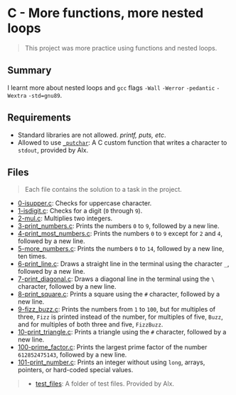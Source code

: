 # C - More functions, more nested loops

> This project was more practice using functions and nested loops.

## Summary

I learnt more about nested loops and `gcc` flags `-Wall` `-Werror` `-pedantic` `-Wextra` `-std=gnu89`.

## Requirements

- Standard libraries are not allowed. _printf, puts, etc_.
- Allowed to use [`_putchar`](https://github.com/alx-tools/_putchar.c/blob/master/_putchar.c): A C custom function that writes a character to `stdout`, provided by Alx.

## Files

> Each file contains the solution to a task in the project.

- [0-isupper.c](https://github.com/Ebube-Ochemba/alx-low_level_programming/blob/master/0x04-more_functions_nested_loops/0-isupper.c): Checks for uppercase character.
- [1-isdigit.c](https://github.com/Ebube-Ochemba/alx-low_level_programming/blob/master/0x04-more_functions_nested_loops/1-isdigit.c): Checks for a digit (`0` through `9`).
- [2-mul.c](https://github.com/Ebube-Ochemba/alx-low_level_programming/blob/master/0x04-more_functions_nested_loops/2-mul.c): Multiplies two integers.
- [3-print_numbers.c](https://github.com/Ebube-Ochemba/alx-low_level_programming/blob/master/0x04-more_functions_nested_loops/3-print_numbers.c): Prints the numbers `0` to `9`, followed by a new line.
- [4-print_most_numbers.c](https://github.com/Ebube-Ochemba/alx-low_level_programming/blob/master/0x04-more_functions_nested_loops/4-print_most_numbers.c): Prints the numbers `0` to `9` except for `2` and `4`, followed by a new line.
- [5-more_numbers.c](https://github.com/Ebube-Ochemba/alx-low_level_programming/blob/master/0x04-more_functions_nested_loops/5-more_numbers.c): Prints the numbers `0` to `14`, followed by a new line, ten times.
- [6-print_line.c](https://github.com/Ebube-Ochemba/alx-low_level_programming/blob/master/0x04-more_functions_nested_loops/6-print_line.c): Draws a straight line in the terminal using the character `_`, followed by a new line.
- [7-print_diagonal.c](https://github.com/Ebube-Ochemba/alx-low_level_programming/blob/master/0x04-more_functions_nested_loops/7-print_diagonal.c): Draws a diagonal line in the terminal using the `\` character, followed by a new line.
- [8-print_square.c](https://github.com/Ebube-Ochemba/alx-low_level_programming/blob/master/0x04-more_functions_nested_loops/8-print_square.c): Prints a square using the `#` character, followed by a new line.
- [9-fizz_buzz.c](https://github.com/Ebube-Ochemba/alx-low_level_programming/blob/master/0x04-more_functions_nested_loops/9-fizz_buzz.c): Prints the numbers from `1` to `100`, but for multiples of three, `Fizz` is printed instead of the number, for multiples of five, `Buzz`, and for multiples of both three and five, `FizzBuzz`.
- [10-print_triangle.c](https://github.com/Ebube-Ochemba/alx-low_level_programming/blob/master/0x04-more_functions_nested_loops/10-print_triangle.c): Prints a triangle using the `#` character, followed by a new line.
- [100-prime_factor.c](https://github.com/Ebube-Ochemba/alx-low_level_programming/blob/master/0x04-more_functions_nested_loops/100-prime_factor.c): Prints the largest prime factor of the number `612852475143`, followed by a new line.
- [101-print_number.c](https://github.com/Ebube-Ochemba/alx-low_level_programming/blob/master/0x04-more_functions_nested_loops/101-print_number.c): Prints an integer without using `long`, arrays, pointers, or hard-coded special values.

> - [test_files](https://github.com/Ebube-Ochemba/alx-low_level_programming/tree/master/0x04-more_functions_nested_loops/test_files): A folder of test files. Provided by Alx.
